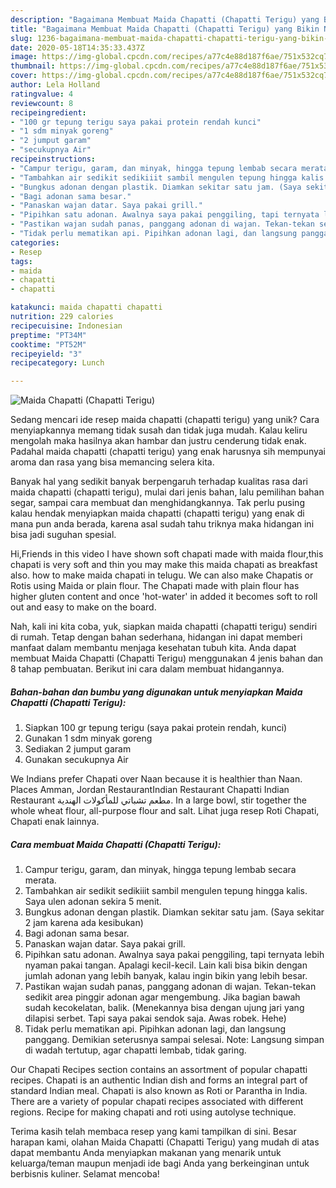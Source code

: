 ```yaml
---
description: "Bagaimana Membuat Maida Chapatti (Chapatti Terigu) yang Bikin Ngiler"
title: "Bagaimana Membuat Maida Chapatti (Chapatti Terigu) yang Bikin Ngiler"
slug: 1236-bagaimana-membuat-maida-chapatti-chapatti-terigu-yang-bikin-ngiler
date: 2020-05-18T14:35:33.437Z
image: https://img-global.cpcdn.com/recipes/a77c4e88d187f6ae/751x532cq70/maida-chapatti-chapatti-terigu-foto-resep-utama.jpg
thumbnail: https://img-global.cpcdn.com/recipes/a77c4e88d187f6ae/751x532cq70/maida-chapatti-chapatti-terigu-foto-resep-utama.jpg
cover: https://img-global.cpcdn.com/recipes/a77c4e88d187f6ae/751x532cq70/maida-chapatti-chapatti-terigu-foto-resep-utama.jpg
author: Lela Holland
ratingvalue: 4
reviewcount: 8
recipeingredient:
- "100 gr tepung terigu saya pakai protein rendah kunci"
- "1 sdm minyak goreng"
- "2 jumput garam"
- "secukupnya Air"
recipeinstructions:
- "Campur terigu, garam, dan minyak, hingga tepung lembab secara merata."
- "Tambahkan air sedikit sedikiiit sambil mengulen tepung hingga kalis. Saya ulen adonan sekira 5 menit."
- "Bungkus adonan dengan plastik. Diamkan sekitar satu jam. (Saya sekitar 2 jam karena ada kesibukan)"
- "Bagi adonan sama besar."
- "Panaskan wajan datar. Saya pakai grill."
- "Pipihkan satu adonan. Awalnya saya pakai penggiling, tapi ternyata lebih nyaman pakai tangan. Apalagi kecil-kecil. Lain kali bisa bikin dengan jumlah adonan yang lebih banyak, kalau ingin bikin yang lebih besar."
- "Pastikan wajan sudah panas, panggang adonan di wajan. Tekan-tekan sedikit area pinggir adonan agar mengembung. Jika bagian bawah sudah kecokelatan, balik. (Menekannya bisa dengan ujung jari yang dilapisi serbet. Tapi saya pakai sendok saja. Awas robek. Hehe)"
- "Tidak perlu mematikan api. Pipihkan adonan lagi, dan langsung panggang. Demikian seterusnya sampai selesai. Note: Langsung simpan di wadah tertutup, agar chapatti lembab, tidak garing."
categories:
- Resep
tags:
- maida
- chapatti
- chapatti

katakunci: maida chapatti chapatti 
nutrition: 229 calories
recipecuisine: Indonesian
preptime: "PT34M"
cooktime: "PT52M"
recipeyield: "3"
recipecategory: Lunch

---
```



![Maida Chapatti (Chapatti Terigu)](https://img-global.cpcdn.com/recipes/a77c4e88d187f6ae/751x532cq70/maida-chapatti-chapatti-terigu-foto-resep-utama.jpg)

Sedang mencari ide resep maida chapatti (chapatti terigu) yang unik? Cara menyiapkannya memang tidak susah dan tidak juga mudah. Kalau keliru mengolah maka hasilnya akan hambar dan justru cenderung tidak enak. Padahal maida chapatti (chapatti terigu) yang enak harusnya sih mempunyai aroma dan rasa yang bisa memancing selera kita.

Banyak hal yang sedikit banyak berpengaruh terhadap kualitas rasa dari maida chapatti (chapatti terigu), mulai dari jenis bahan, lalu pemilihan bahan segar, sampai cara membuat dan menghidangkannya. Tak perlu pusing kalau hendak menyiapkan maida chapatti (chapatti terigu) yang enak di mana pun anda berada, karena asal sudah tahu triknya maka hidangan ini bisa jadi suguhan spesial.

Hi,Friends in this video I have shown soft chapati made with maida flour,this chapati is very soft and thin you may make this maida chapati as breakfast also. how to make maida chapati in telugu. We can also make Chapatis or Rotis using Maida or plain flour. The Chapati made with plain flour has higher gluten content and once &#39;hot-water&#39; in added it becomes soft to roll out and easy to make on the board.


Nah, kali ini kita coba, yuk, siapkan maida chapatti (chapatti terigu) sendiri di rumah. Tetap dengan bahan sederhana, hidangan ini dapat memberi manfaat dalam membantu menjaga kesehatan tubuh kita. Anda dapat membuat Maida Chapatti (Chapatti Terigu) menggunakan 4 jenis bahan dan 8 tahap pembuatan. Berikut ini cara dalam membuat hidangannya.

<!--inarticleads1-->

##### Bahan-bahan dan bumbu yang digunakan untuk menyiapkan Maida Chapatti (Chapatti Terigu):

1. Siapkan 100 gr tepung terigu (saya pakai protein rendah, kunci)
1. Gunakan 1 sdm minyak goreng
1. Sediakan 2 jumput garam
1. Gunakan secukupnya Air


We Indians prefer Chapati over Naan because it is healthier than Naan. Places Amman, Jordan RestaurantIndian Restaurant ‎Chapatti Indian Restaurant مطعم تشباتي للمأكولات الهندية‎. In a large bowl, stir together the whole wheat flour, all-purpose flour and salt. Lihat juga resep Roti Chapati, Chapati enak lainnya. 

<!--inarticleads2-->

##### Cara membuat Maida Chapatti (Chapatti Terigu):

1. Campur terigu, garam, dan minyak, hingga tepung lembab secara merata.
1. Tambahkan air sedikit sedikiiit sambil mengulen tepung hingga kalis. Saya ulen adonan sekira 5 menit.
1. Bungkus adonan dengan plastik. Diamkan sekitar satu jam. (Saya sekitar 2 jam karena ada kesibukan)
1. Bagi adonan sama besar.
1. Panaskan wajan datar. Saya pakai grill.
1. Pipihkan satu adonan. Awalnya saya pakai penggiling, tapi ternyata lebih nyaman pakai tangan. Apalagi kecil-kecil. Lain kali bisa bikin dengan jumlah adonan yang lebih banyak, kalau ingin bikin yang lebih besar.
1. Pastikan wajan sudah panas, panggang adonan di wajan. Tekan-tekan sedikit area pinggir adonan agar mengembung. Jika bagian bawah sudah kecokelatan, balik. (Menekannya bisa dengan ujung jari yang dilapisi serbet. Tapi saya pakai sendok saja. Awas robek. Hehe)
1. Tidak perlu mematikan api. Pipihkan adonan lagi, dan langsung panggang. Demikian seterusnya sampai selesai. Note: Langsung simpan di wadah tertutup, agar chapatti lembab, tidak garing.


Our Chapati Recipes section contains an assortment of popular chapatti recipes. Chapati is an authentic Indian dish and forms an integral part of standard Indian meal. Chapati is also known as Roti or Parantha in India. There are a variety of popular chapati recipes associated with different regions. Recipe for making chapati and roti using autolyse technique. 

Terima kasih telah membaca resep yang kami tampilkan di sini. Besar harapan kami, olahan Maida Chapatti (Chapatti Terigu) yang mudah di atas dapat membantu Anda menyiapkan makanan yang menarik untuk keluarga/teman maupun menjadi ide bagi Anda yang berkeinginan untuk berbisnis kuliner. Selamat mencoba!
